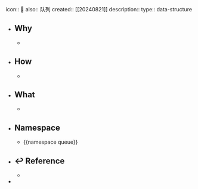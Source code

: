 icon:: 📄
also:: 队列 
created:: [[20240821]]
description::
type:: data-structure

- ## Why
  -
- ## How
  -
- ## What
  -
- ## Namespace
  - {{namespace queue}}
- ## ↩ Reference
  -
-